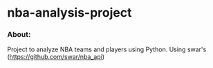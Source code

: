# nba-analysis-project

### About:
Project to analyze NBA teams and players using Python. Using swar's (https://github.com/swar/nba_api)
